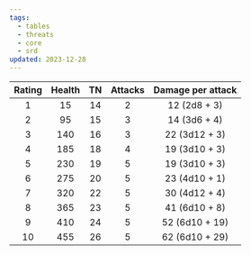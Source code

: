 ```yaml
---
tags:
  - tables
  - threats
  - core
  - srd
updated: 2023-12-28
---
```

| Rating | Health | TN | Attacks | Damage per attack |
| :--: | :--: | :--: | :--: | :--: |
| 1 | 15 | 14 | 2 | 12 (2d8 + 3) |
| 2 | 95 | 15 | 3 | 14 (3d6 + 4) |
| 3 | 140 | 16 | 3 | 22 (3d12 + 3) |
| 4 | 185 | 18 | 4 | 19 (3d10 + 3) |
| 5 | 230 | 19 | 5 | 19 (3d10 + 3) |
| 6 | 275 | 20 | 5 | 23 (4d10 + 1) |
| 7 | 320 | 22 | 5 | 30 (4d12 + 4) |
| 8 | 365 | 23 | 5 | 41 (6d10 + 8) |
| 9 | 410 | 24 | 5 | 52 (6d10 + 19) |
| 10 | 455 | 26 | 5 | 62 (6d10 + 29) |

